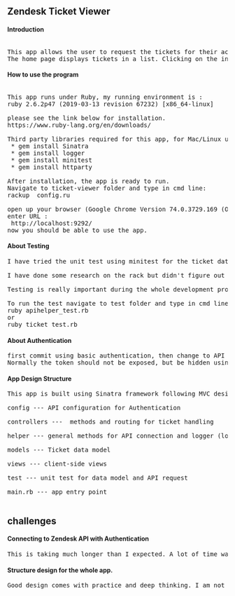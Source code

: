 ## Zendesk Ticket Viewer

#### Introduction
<pre>

This app allows the user to request the tickets for their account.
The home page displays tickets in a list. Clicking on the individual link will show the individual ticket details on another page.
</pre>

#### How to use the program
<pre>

This app runs under Ruby, my running environment is :
ruby 2.6.2p47 (2019-03-13 revision 67232) [x86_64-linux]  

please see the link below for installation.  
https://www.ruby-lang.org/en/downloads/

Third party libraries required for this app, for Mac/Linux user type in the following cmd line:  
 * gem install Sinatra  
 * gem install logger  
 * gem install minitest
 * gem install httparty  

After installation, the app is ready to run.
Navigate to ticket-viewer folder and type in cmd line:  
rackup  config.ru

open up your browser (Google Chrome Version 74.0.3729.169 (Official Build) (64-bit))
enter URL :
 http://localhost:9292/
now you should be able to use the app.
</pre>
#### About Testing
<pre>
I have tried the unit test using minitest for the ticket data model and getting an API response.

I have done some research on the rack but didn't figure out how to test the pages.

Testing is really important during the whole development process. every time when new feature added, new function abstracted, the test can make sure the changes don't break the whole program.

To run the test navigate to test folder and type in cmd line:
ruby apihelper_test.rb 
or 
ruby ticket_test.rb
</pre>

#### About Authentication
<pre>
first commit using basic authentication, then change to API token which is more secure.
Normally the token should not be exposed, but be hidden using environment variables.
</pre>
#### App Design Structure
<pre>
This app is built using Sinatra framework following MVC design.

config --- API configuration for Authentication

controllers ---  methods and routing for ticket handling

helper --- general methods for API connection and logger (logging all errors occurred in the program)

models --- Ticket data model

views --- client-side views

test --- unit test for data model and API request

main.rb --- app entry point

</pre>

## challenges

#### Connecting to Zendesk API with Authentication
<pre>
This is taking much longer than I expected. A lot of time was spent on reading the documentation and abstracting useful information.
</pre>
#### Structure design for the whole app.

<pre>
Good design comes with practice and deep thinking. I am not familiar with the rails framework, therefore this app is built on Sinatra but the design pattern of rails inspired me when using Sinatra to build the app.
</pre>


